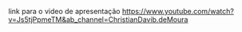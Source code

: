 link para o video de apresentação https://www.youtube.com/watch?v=Js5tjPpmeTM&ab_channel=ChristianDavib.deMoura
